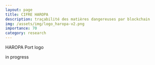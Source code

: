 ```yaml
---
layout: page
title: CIFRE HAROPA 
description: traçabilité des matières dangereuses par blockchain 
img: /assets/img/logo_haropa-v2.png
importance: 70
category: research
---
```


<div class="row">
    <div class="col-sm mt-3 mt-md-0">
        <img class="img-fluid rounded z-depth-1" src="{{ '/assets/img/logo_haropa-v2.png' | relative_url }}" alt="" title="XTerM logo"/>
    </div>
</div>
<div class="caption">
    HAROPA Port logo
</div>


in progress
